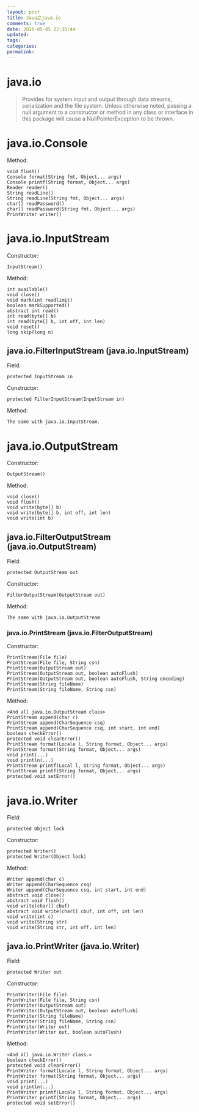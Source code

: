 ```yaml
---
layout: post
title: Java之java.io
comments: true
date: 2016-05-05 22:35:44
updated:
tags:
categories:
permalink:
---
```


# java.io

> Provides for system input and output through data streams, serialization and
the file system. Unless otherwise noted, passing a null argument to a
constructor or method in any class or interface in this package will cause a
NullPointerException to be thrown.

# java.io.Console

Method:

    void flush()
    Console format(String fmt, Object... args)
    Console printf(String format, Object... args)
    Reader reader()
    String readLine()
    String readLine(String fmt, Object... args)
    char[] readPassword()
    char[] readPassword(String fmt, Object... args)
    PrintWriter writer()

# java.io.InputStream

Constructor:

    InputStream()

Method:

    int available()
    void close()
    void mark(int readlimit)
    boolean markSupported()
    abstract int read()
    int read(byte[] b)
    int read(byte[] b, int off, int len)
    void reset()
    long skip(long n)

## java.io.FilterInputStream (java.io.InputStream)

Field:

    protected InputStream in

Constructor:

    protected FilterInputStream(InputStream in)

Method:

    The same with java.io.InputStream.

# java.io.OutputStream

Constructor:

    OutputStream()

Method:

    void close()
    void flush()
    void write(byte[] b)
    void write(byte[] b, int off, int len)
    void write(int b)

## java.io.FilterOutputStream (java.io.OutputStream)

Field:

    protected OutputStream out

Constructor:

    FilterOutputStream(OutputStream out)

Method:

    The same with java.io.OutputStream

### java.io.PrintStream (java.io.FilterOutputStream)

Constructor:

    PrintStream(File file)
    PrintStream(File file, String csn)
    PrintStream(OutputStream out)
    PrintStream(OutputStream out, boolean autoFlush)
    PrintStream(OutputStream out, boolean autoFlush, String encoding)
    PrintStream(String fileName)
    PrintStream(String fileName, String csn)

Method:

    <And all java.io.OutputStream class>
    PrintStream append(char c)
    PrintStream append(CharSequence csq)
    PrintStream append(CharSequence csq, int start, int end)
    boolean checkError()
    protected void clearError()
    PrintStream format(Locale l, String format, Object... args)
    PrintStream format(String format, Object... args)
    void print(...)
    void println(...)
    PrintStream printf(Local l, String format, Object... args)
    PrintStream printf(String format, Object... args)
    protected void setError()

# java.io.Writer

Field:

    protected Object lock

Constructor:

    protected Writer()
    protected Writer(Object lock)

Method:

    Writer append(char c)
    Writer append(CharSequence csq)
    Writer append(CharSequence csq, int start, int end)
    abstract void close()
    abstract void flush()
    void write(char[] cbuf)
    abstract void write(char[] cbuf, int off, int len)
    void write(int c)
    void write(String str)
    void write(String str, int off, int len)

## java.io.PrintWriter (java.io.Writer)

Field:

    protected Writer out

Constructor:

    PrintWriter(File file)
    PrintWriter(File file, String csn)
    PrintWriter(OutputStream out)
    PrintWriter(OutputStream out, boolean autoflush)
    PrintWriter(String fileName)
    PrintWriter(String fileName, String csn)
    PrintWriter(Writer out)
    PrintWriter(Writer out, boolean autoFlush)

Method:

    <And all java.io.Writer class.>
    boolean checkError()
    protected void clearError()
    PrintWriter format(Locale l, String format, Object... args)
    PrintWriter format(String format, Object... args)
    void print(...)
    void println(...)
    PrintWriter printf(Locale l, String format, Object... args)
    PrintWriter printf(String format, Object... args)
    protected void setError()

